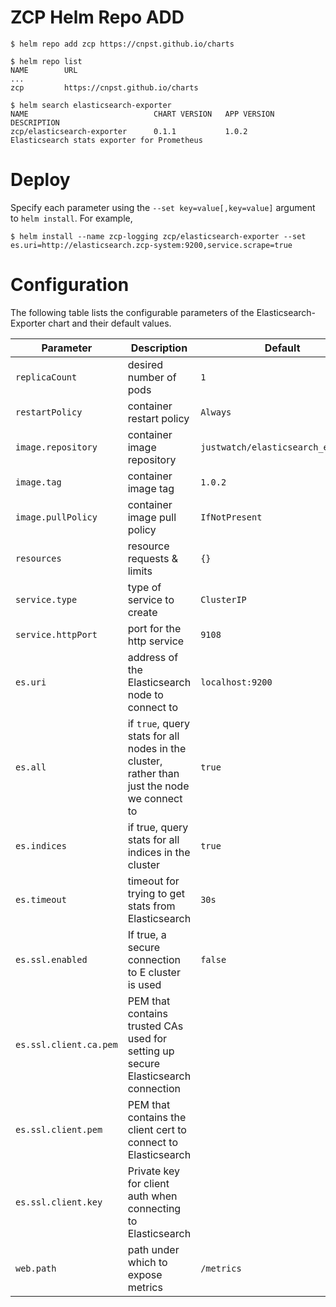 # ZCP Helm Repo ADD

```
$ helm repo add zcp https://cnpst.github.io/charts

$ helm repo list
NAME        URL
...
zcp         https://cnpst.github.io/charts

$ helm search elasticsearch-exporter
NAME                            CHART VERSION   APP VERSION DESCRIPTION           
zcp/elasticsearch-exporter      0.1.1           1.0.2       Elasticsearch stats exporter for Prometheus
```
# Deploy 
Specify each parameter using the `--set key=value[,key=value]` argument to `helm install`. For example,
 
```
$ helm install --name zcp-logging zcp/elasticsearch-exporter --set es.uri=http://elasticsearch.zcp-system:9200,service.scrape=true
```

# Configuration

The following table lists the configurable parameters of the Elasticsearch-Exporter chart and their default values.

Parameter | Description | Default
--- | --- | ---
`replicaCount` | desired number of pods | `1`
`restartPolicy` | container restart policy | `Always`
`image.repository` | container image repository | `justwatch/elasticsearch_exporter`
`image.tag` | container image tag | `1.0.2`
`image.pullPolicy` | container image pull policy | `IfNotPresent`
`resources` | resource requests & limits | `{}`
`service.type` | type of service to create | `ClusterIP`
`service.httpPort` | port for the http service | `9108`
`es.uri` | address of the Elasticsearch node to connect to | `localhost:9200`
`es.all` | if `true`, query stats for all nodes in the cluster, rather than just the node we connect to | `true`
`es.indices` | if true, query stats for all indices in the cluster | `true`
`es.timeout` | timeout for trying to get stats from Elasticsearch | `30s`
`es.ssl.enabled` | If true, a secure connection to E cluster is used | `false`
`es.ssl.client.ca.pem` | PEM that contains trusted CAs used for setting up secure Elasticsearch connection |
`es.ssl.client.pem` | PEM that contains the client cert to connect to Elasticsearch |
`es.ssl.client.key` | Private key for client auth when connecting to Elasticsearch |
`web.path` | path under which to expose metrics | `/metrics`



